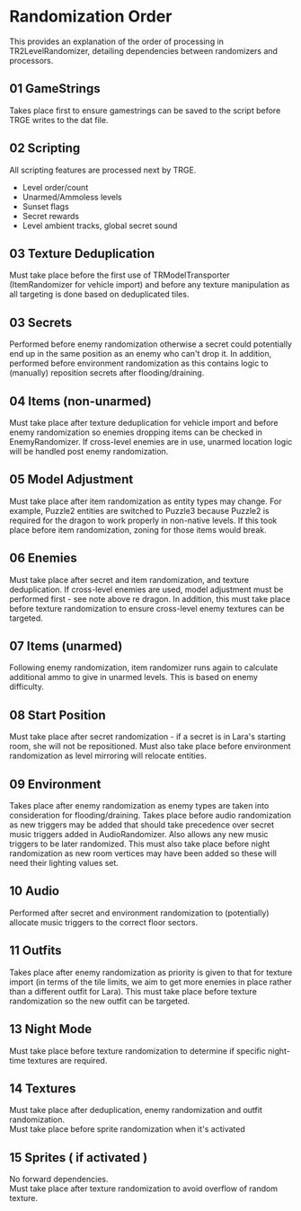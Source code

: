 # Randomization Order
This provides an explanation of the order of processing in TR2LevelRandomizer, detailing dependencies between randomizers and processors.

## 01 GameStrings
Takes place first to ensure gamestrings can be saved to the script before TRGE writes to the dat file.

## 02 Scripting
All scripting features are processed next by TRGE.
- Level order/count
- Unarmed/Ammoless levels
- Sunset flags
- Secret rewards
- Level ambient tracks, global secret sound

## 03 Texture Deduplication
Must take place before the first use of TRModelTransporter (ItemRandomizer for vehicle import) and before any texture manipulation as all targeting is done based on deduplicated tiles.

## 03 Secrets
Performed before enemy randomization otherwise a secret could potentially end up in the same position as an enemy who can't drop it. In addition, performed before environment randomization as this contains logic to (manually) reposition secrets after flooding/draining.

## 04 Items (non-unarmed)
Must take place after texture deduplication for vehicle import and before enemy randomization so enemies dropping items can be checked in EnemyRandomizer. If cross-level enemies are in use, unarmed location logic will be handled post enemy randomization.

## 05 Model Adjustment
Must take place after item randomization as entity types may change. For example, Puzzle2 entities are switched to Puzzle3 because Puzzle2 is required for the dragon to work properly in non-native levels. If this took place before item randomization, zoning for those items would break.

## 06 Enemies
Must take place after secret and item randomization, and texture deduplication. If cross-level enemies are used, model adjustment must be performed first - see note above re dragon.
In addition, this must take place before texture randomization to ensure cross-level enemy textures can be targeted.

## 07 Items (unarmed)
Following enemy randomization, item randomizer runs again to calculate additional ammo to give in unarmed levels. This is based on enemy difficulty.

## 08 Start Position
Must take place after secret randomization - if a secret is in Lara's starting room, she will not be repositioned. Must also take place before environment randomization as level mirroring will relocate entities.

## 09 Environment
Takes place after enemy randomization as enemy types are taken into consideration for flooding/draining.
Takes place before audio randomization as new triggers may be added that should take precedence over secret music triggers added in AudioRandomizer. Also allows any new music triggers to be later randomized.
This must also take place before night randomization as new room vertices may have been added so these will need their lighting values set.

## 10 Audio
Performed after secret and environment randomization to (potentially) allocate music triggers to the correct floor sectors.

## 11 Outfits
Takes place after enemy randomization as priority is given to that for texture import (in terms of the tile limits, we aim to get more enemies in place rather than a different outfit for Lara). This must take place before texture randomization so the new outfit can be targeted.

## 13 Night Mode
Must take place before texture randomization to determine if specific night-time textures are required.

## 14 Textures
Must take place after deduplication, enemy randomization and outfit randomization.  
Must take place before sprite randomization when it's activated

## 15 Sprites ( if activated )
No forward dependencies.  
Must take place after texture randomization to avoid overflow of random texture.
